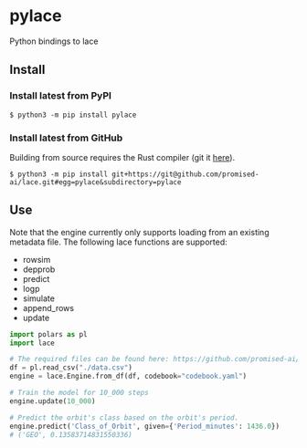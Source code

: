 # pylace

Python bindings to lace

## Install

### Install latest from PyPI
```console
$ python3 -m pip install pylace
```

### Install latest from GitHub
Building from source requires the Rust compiler (git it [here](https://rustup.rs/)).

```console
$ python3 -m pip install git+https://git@github.com/promised-ai/lace.git#egg=pylace&subdirectory=pylace
```

## Use

Note that the engine currently only supports loading from an existing metadata
file. The following lace functions are supported:

- rowsim
- depprob
- predict
- logp
- simulate
- append_rows
- update

```python
import polars as pl
import lace

# The required files can be found here: https://github.com/promised-ai/lace/tree/master/pylace/lace/resources/datasets/satellites
df = pl.read_csv("./data.csv")
engine = lace.Engine.from_df(df, codebook="codebook.yaml")

# Train the model for 10_000 steps
engine.update(10_000)

# Predict the orbit's class based on the orbit's period.
engine.predict('Class_of_Orbit', given={'Period_minutes': 1436.0})
# ('GEO', 0.13583714831550336)
```

